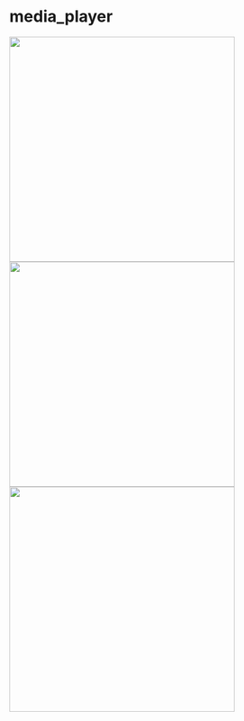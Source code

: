 # media_player

<img src = "https://github.com/samirpadval9376/media_player/assets/130815089/513a7fa3-4a1e-46c3-b648-20cb3dcd8bf2" height = "400"></img>
<img src = "https://github.com/samirpadval9376/media_player/assets/130815089/5f2972d4-31b8-49e1-b87d-fb76111bcf12" height = "400"></img>
<img src = "https://github.com/samirpadval9376/media_player/assets/130815089/1b2d520d-2e54-411e-b5e3-a78fc2c27b4e" height = "400"></img>

